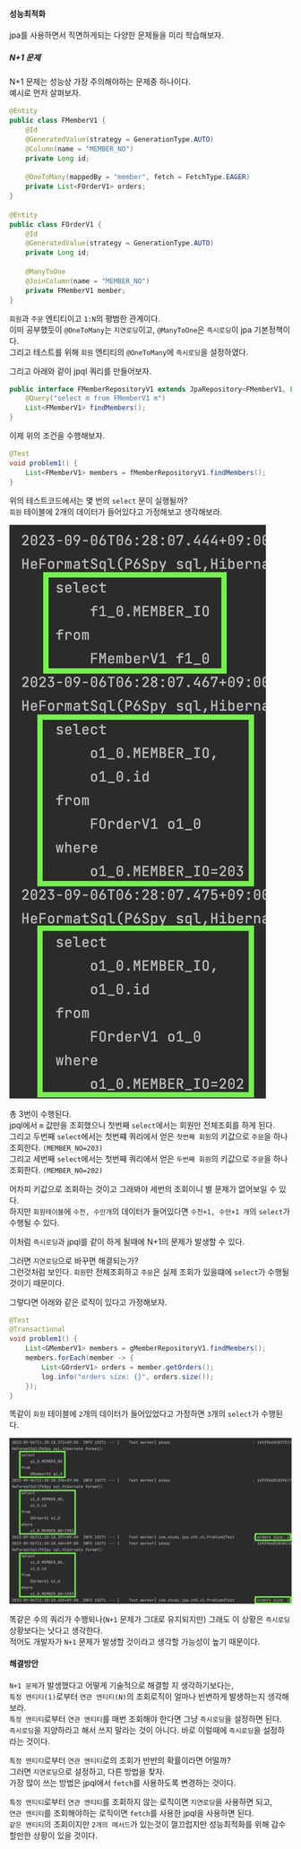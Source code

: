 #### 성능최적화
jpa를 사용하면서 직면하게되는 다양한 문제들을 미리 학습해보자.  



##### N+1 문제
N+1 문제는 성능상 가장 주의해야하는 문제중 하나이다.  
예시로 먼저 살펴보자.  

~~~java
@Entity
public class FMemberV1 {
    @Id
    @GeneratedValue(strategy = GenerationType.AUTO)
    @Column(name = "MEMBER_NO")
    private Long id;

    @OneToMany(mappedBy = "member", fetch = FetchType.EAGER)
    private List<FOrderV1> orders;
}

@Entity
public class FOrderV1 {
    @Id
    @GeneratedValue(strategy = GenerationType.AUTO)
    private Long id;

    @ManyToOne
    @JoinColumn(name = "MEMBER_NO")
    private FMemberV1 member;
}
~~~

`회원`과 `주문` 엔티티이고 `1:N`의 평범한 관계이다.  
이미 공부했듯이 `@OneToMany`는 `지연로딩`이고, `@ManyToOne`은 `즉시로딩`이 jpa 기본정책이다.  
그리고 테스트를 위해 `회원` 엔티티의 `@OneToMany`에 `즉시로딩`을 설정하였다.

그리고 아래와 같이 jpql 쿼리를 만들어보자.  

~~~java
public interface FMemberRepositoryV1 extends JpaRepository<FMemberV1, Long> {
    @Query("select m from FMemberV1 m")
    List<FMemberV1> findMembers();
}
~~~

이제 위의 조건을 수행해보자.

~~~java
@Test
void problem1() {
    List<FMemberV1> members = fMemberRepositoryV1.findMembers();
}
~~~

위의 테스트코드에서는 몇 번의 `select` 문이 실행될까?  
`회원` 테이블에 2개의 데이터가 들어있다고 가정해보고 생각해보라.  

![problem1](img/problem1.png)

총 3번이 수행된다.    
jpql에서 `m` 값만을 조회했으니 첫번째 `select`에서는 회원만 전체조회를 하게 된다.  
그리고 두번째 `select`에서는 첫번쨰 쿼리에서 얻은 `첫번째 회원`의 키값으로 `주문`을 하나 조회한다. `(MEMBER_NO=203)`  
그리고 세번째 `select`에서는 첫번째 쿼리에서 얻은 `두번째 회원`의 키값으로 `주문`을 하나 조회한다. `(MEMBER_NO=202)`  

어차피 키값으로 조회하는 것이고 그래봐야 세번의 조회이니 별 문제가 없어보일 수 있다.  
하지만 `회원테이블`에 `수천, 수만개`의 데이터가 들어있다면 `수천+1, 수만+1 개`의 `select`가 수행될 수 있다.  

이처럼 `즉시로딩`과 jpql를 같이 하게 될때에 N+1의 문제가 발생할 수 있다.  

그러면 `지연로딩`으로 바꾸면 해결되는가?  
그런것처럼 보인다. `회원`만 전체조회하고 `주문`은 실제 조회가 있을떄에 `select`가 수행될 것이기 때문이다.  

그렇다면 아래와 같은 로직이 있다고 가정해보자.  

~~~java
@Test
@Transactional
void problem1() {
    List<GMemberV1> members = gMemberRepositoryV1.findMembers();
    members.forEach(member -> {
        List<GOrderV1> orders = member.getOrders();
        log.info("orders size: {}", orders.size());
    });
}
~~~

똑같이 `회원` 테이블에 `2`개의 데이터가 들어있었다고 가정하면 `3`개의 `select`가 수행된다.  

![problem2](img/problem2.png)

똑같은 수의 쿼리가 수행되나(`N+1` 문제가 그대로 유지되지만) 그래도 이 상황은 `즉시로딩` 상황보다는 낫다고 생각한다.    
적어도 개발자가 `N+1` 문제가 발생할 것이라고 생각할 가능성이 높기 때문이다.  

#### 해결방안
`N+1 문제`가 발생했다고 어떻게 기술적으로 해결할 지 생각하기보다는,  
`특정 엔티티(1)`로부터 `연관 엔티티(N)`의 조회로직이 얼마나 빈번하게 발생하는지 생각해보라.  
`특정 엔티티`로부터 `연관 엔티티`를 매번 조회해야 한다면 그냥 `즉시로딩`을 설정하면 된다.   
`즉시로딩`을 지양하라고 해서 쓰지 말라는 것이 아니다. 바로 이럴때에 `즉시로딩`을 설정하라는 것이다.  

`특정 엔티티`로부터 `연관 엔티티`로의 조회가 반반의 확률이라면 어떨까?  
그러면 `지연로딩`으로 설정하고, 다른 방법을 찾자.  
가장 많이 쓰는 방법은 jpql에서 `fetch`를 사용하도록 변경하는 것이다.  

`특정 엔티티`로부터 `연관 엔티티`를 조회하지 않는 로직이면 `지연로딩`을 사용하면 되고,  
`연관 엔티티`를 조회해야하는 로직이면 `fetch`를 사용한 jpql을 사용하면 된다.  
`같은 엔티티`의 조회이지만 `2개의 메서드`가 있는것이 껄끄럽지만 성능최적화를 위해 감수할만한 상황이 있을 것이다.  
